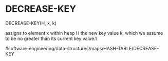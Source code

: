 # DECREASE-KEY

DECREASE-KEY(H, x, k) 

assigns to element x within heap H the new key value k, which we
assume to be no greater than its current key value.1


#software-engineering/data-structures/maps/HASH-TABLE/DECREASE-KEY
